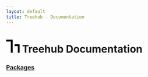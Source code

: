 ```yaml
---
layout: default
title: Treehub - Documentation  
---
```


# <svg height="36px" viewBox="0 0 145 140" xmlns="http://www.w3.org/2000/svg"><title>Logo</title><path d="M70 10v130H50V20H0V0h70v10zm75 50v80h-20V70H90V50h55v10z" fill="#000" fill-rule="evenodd"/></svg> Treehub Documentation

### [Packages](/packages/)

